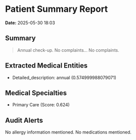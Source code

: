 # Patient Summary Report

**Date:** 2025-05-30 18:03

## Summary
> Annual check-up. No complaints... No complaints.

## Extracted Medical Entities
- Detailed_description: annual (0.574999988079071)

## Medical Specialties
- Primary Care (Score: 0.624)

## Audit Alerts
 No allergy information mentioned.
No medications mentioned.
